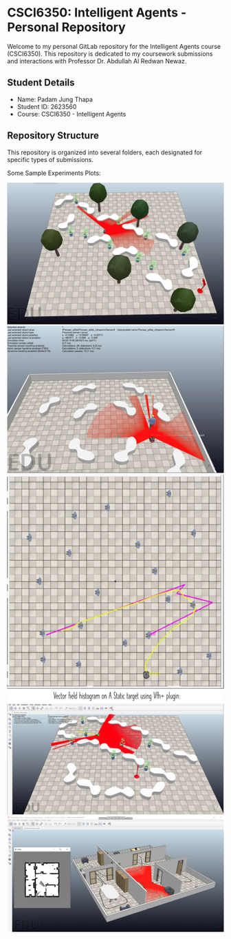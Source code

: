 # CSCI6350: Intelligent Agents - Personal Repository

Welcome to my personal GitLab repository for the Intelligent Agents course (CSCI6350). This repository is dedicated to my coursework submissions and interactions with Professor Dr. Abdullah Al Redwan Newaz.

## Student Details

- Name: Padam Jung Thapa
- Student ID: 2623560
- Course: CSCI6350 - Intelligent Agents 

## Repository Structure

This repository is organized into several folders, each designated for specific types of submissions.

Some Sample Experiments Plots:

![Plot 1](images/image1.png)
![Plot 2](images/image2.png)
![Plot 3](images/image3.png) 
![Plot 4](images/image4.png)
![Plot 5](images/image5.png)
